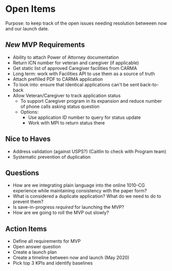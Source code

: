 # Open Items
Purpose: to keep track of the open issues needing resolution betweeen now and our launch date.

## *New* MVP Requirements
- Ability to attach Power of Attorney documentation
- Return ICN number for veteran and caregiver (if applicable)
- Get static list of approved Caregiver facilities from CARMA
- Long term: work with Facilities API to use them as a source of truth
- Attach prefilled PDF to CARMA application
- To look into: ensure that identical applications can't be sent back-to-back
- Allow Veteran/Caregiver to track application status
  - To support Caregiver program in its expansion and reduce number of phone calls asking status question
  - Options: 
      - Use application ID number to query for status update
      - Work with MPI to return status there

## Nice to Haves
- Address validation (against USPS?) (Caitlin to check with Program team)
- Systematic prevention of duplication

## Questions
- How are we integrating plain language into the online 1010-CG experience while maintaining consistency with the paper form?
- What is considered a duplicate application? What do we need to do to prevent them?
- Is save-in-progress *required* for launching the MVP?
- How are we going to roll the MVP out slowly?

## Action Items
- Define all requirements for MVP
- Open answer question
- Create a launch plan
- Create a timeline between now and launch (May 2020)
- Pick top 3 KPIs and identify baselines



